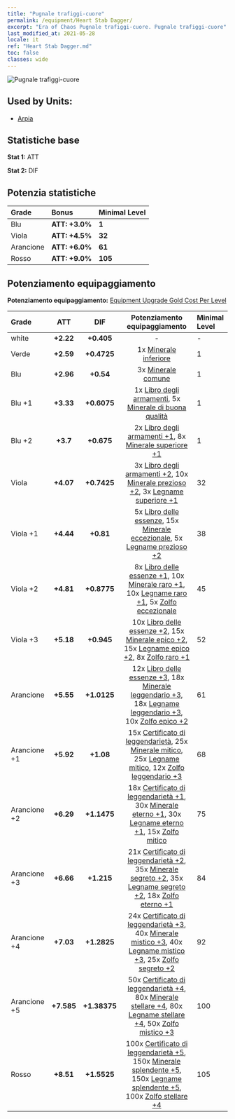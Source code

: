 ```yaml
---
title: "Pugnale trafiggi-cuore"
permalink: /equipment/Heart Stab Dagger/
excerpt: "Era of Chaos Pugnale trafiggi-cuore. Pugnale trafiggi-cuore"
last_modified_at: 2021-05-28
locale: it
ref: "Heart Stab Dagger.md"
toc: false
classes: wide
---
```


  ![Pugnale trafiggi-cuore](/images/e/e_7021.png)

## Used by Units:

* [Arpia](/it/units/Harpy/) 


## Statistiche base
 **Stat 1:** ATT

 **Stat 2:** DIF

## Potenzia statistiche

  |     Grade    |   Bonus | Minimal Level | 
  |:-------------|:--------|:--------------| 
  | Blu | **ATT: +3.0%** | **1** | 
  | Viola | **ATT: +4.5%** | **32** | 
  | Arancione | **ATT: +6.0%** | **61** | 
  | Rosso | **ATT: +9.0%** | **105** | 


## Potenziamento equipaggiamento
 **Potenziamento equipaggiamento:** [Equipment Upgrade Gold Cost Per Level](/equipment/EquipmentUpgradeCostPerLevel/) 

  |          Grade      | ATT | DIF | Potenziamento equipaggiamento | Minimal Level |
  |:--------------------|:---------:|:---------:|:----------------:|:--------------|
  | white | **+2.22** | **+0.405** | - | - |
  | Verde | **+2.59** | **+0.4725** | 1x [Minerale inferiore](/ItemsIT/mat_1/) | 1 |
  | Blu | **+2.96** | **+0.54** | 3x [Minerale comune](/ItemsIT/mat_6/) | 1 |
  | Blu +1 | **+3.33** | **+0.6075** | 1x [Libro degli armamenti](/ItemsIT/mat_18/), 5x [Minerale di buona qualità](/ItemsIT/mat_12/) | 1 |
  | Blu +2 | **+3.7** | **+0.675** | 2x [Libro degli armamenti +1](/ItemsIT/mat_25/), 8x [Minerale superiore +1](/ItemsIT/mat_19/) | 1 |
  | Viola | **+4.07** | **+0.7425** | 3x [Libro degli armamenti +2](/ItemsIT/mat_32/), 10x [Minerale prezioso +2](/ItemsIT/mat_26/), 3x [Legname superiore +1](/ItemsIT/mat_20/) | 32 |
  | Viola +1 | **+4.44** | **+0.81** | 5x [Libro delle essenze](/ItemsIT/mat_39/), 15x [Minerale eccezionale](/ItemsIT/mat_33/), 5x [Legname prezioso +2](/ItemsIT/mat_27/) | 38 |
  | Viola +2 | **+4.81** | **+0.8775** | 8x [Libro delle essenze +1](/ItemsIT/mat_46/), 10x [Minerale raro +1](/ItemsIT/mat_40/), 10x [Legname raro +1](/ItemsIT/mat_41/), 5x [Zolfo eccezionale](/ItemsIT/mat_36/) | 45 |
  | Viola +3 | **+5.18** | **+0.945** | 10x [Libro delle essenze +2](/ItemsIT/mat_53/), 15x [Minerale epico +2](/ItemsIT/mat_47/), 15x [Legname epico +2](/ItemsIT/mat_48/), 8x [Zolfo raro +1](/ItemsIT/mat_43/) | 52 |
  | Arancione | **+5.55** | **+1.0125** | 12x [Libro delle essenze +3](/ItemsIT/mat_60/), 18x [Minerale leggendario +3](/ItemsIT/mat_54/), 18x [Legname leggendario +3](/ItemsIT/mat_55/), 10x [Zolfo epico +2](/ItemsIT/mat_50/) | 61 |
  | Arancione +1 | **+5.92** | **+1.08** | 15x [Certificato di leggendarietà](/ItemsIT/mat_67/), 25x [Minerale mitico](/ItemsIT/mat_61/), 25x [Legname mitico](/ItemsIT/mat_62/), 12x [Zolfo leggendario +3](/ItemsIT/mat_57/) | 68 |
  | Arancione +2 | **+6.29** | **+1.1475** | 18x [Certificato di leggendarietà +1](/ItemsIT/mat_74/), 30x [Minerale eterno +1](/ItemsIT/mat_68/), 30x [Legname eterno +1](/ItemsIT/mat_69/), 15x [Zolfo mitico](/ItemsIT/mat_64/) | 75 |
  | Arancione +3 | **+6.66** | **+1.215** | 21x [Certificato di leggendarietà +2](/ItemsIT/mat_81/), 35x [Minerale segreto +2](/ItemsIT/mat_75/), 35x [Legname segreto +2](/ItemsIT/mat_76/), 18x [Zolfo eterno +1](/ItemsIT/mat_71/) | 84 |
  | Arancione +4 | **+7.03** | **+1.2825** | 24x [Certificato di leggendarietà +3](/ItemsIT/mat_88/), 40x [Minerale mistico +3](/ItemsIT/mat_82/), 40x [Legname mistico +3](/ItemsIT/mat_83/), 25x [Zolfo segreto +2](/ItemsIT/mat_78/) | 92 |
  | Arancione +5 | **+7.585** | **+1.38375** | 50x [Certificato di leggendarietà +4](/ItemsIT/mat_95/), 80x [Minerale stellare +4](/ItemsIT/mat_89/), 80x [Legname stellare +4](/ItemsIT/mat_90/), 50x [Zolfo mistico +3](/ItemsIT/mat_85/) | 100 |
  | Rosso | **+8.51** | **+1.5525** | 100x [Certificato di leggendarietà +5](/ItemsIT/mat_102/), 150x [Minerale splendente +5](/ItemsIT/mat_96/), 150x [Legname splendente +5](/ItemsIT/mat_97/), 100x [Zolfo stellare +4](/ItemsIT/mat_92/) | 105 |

